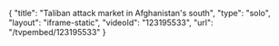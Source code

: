 {
    "title": "Taliban attack market in Afghanistan's south",
    "type": "solo",
    "layout": "iframe-static",
    "videoId": "123195533",
    "url": "\/tvpembed\/123195533"
}
